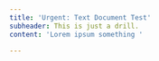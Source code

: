 ```yaml
---
title: 'Urgent: Text Document Test'
subheader: This is just a drill.
content: 'Lorem ipsum something '

---
```

